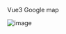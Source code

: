 Vue3 Google map

![image](https://github.com/user-attachments/assets/fadd54c0-2564-4c0c-a5a4-6f1028f52a8c)


